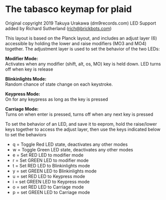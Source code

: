# The tabasco keymap for plaid
Original copyright 2019 Takuya Urakawa (dm9records.com)
LED Support added  by Richard Sutherland (rich@brickbots.com)

This layout is based on the Planck layout, and includes an adjust layer (6)
accessible by holding the lower and raise modifiers (MO3 and MO4) together.
The adjustment layer is used to set the behavior of the two LEDs:

**Modifier Mode:**   
Activates when any modifier (shift, alt, os, MO) key is held
down.  LED turns off when key is release

**Blinkinlights Mode:**  
Random chance of state change on each keystroke.

**Keypress Mode:**  
On for any keypress as long as the key is pressed

**Carriage Mode:**  
Turns on when enter is pressed, turns off when any next key is pressed

To set the behavior of an LED, and save it to eeprom, hold the
raise/lower keys together to access the adjust layer, then use
the keys indicated below to set the behaviors

* q = Toggle Red LED state, deactivates any other modes
* w = Toggle Green LED state, deactivates any other modes
* e = Set RED LED to modifier mode
* r = Set GREEN LED to modifier mode
* t = Set RED LED to Blinkinlights mode
* y = set GREEN LED to Blinkinlights mode
* u = set RED LED to Keypress mode
* i = set GREEN LED to Keypress mode
* o = set RED LED to Carriage mode
* p = set GREEN LED to Carriage mode
